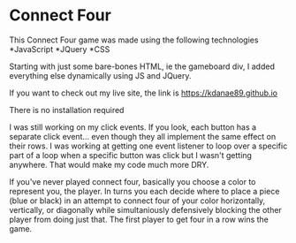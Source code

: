 # Connect Four

This Connect Four game was made using the following technologies
  *JavaScript
  *JQuery
  *CSS

Starting with just some bare-bones HTML, ie the gameboard div, I added everything else dynamically using JS and JQuery.

If you want to check out my live site, the link is https://kdanae89.github.io

There is no installation required

I was still working on my click events. If you look, each button has a separate click event... even though they all implement the same effect on their rows. I was working at getting one event listener to loop over a specific part of a loop when a specific button was click but I wasn't getting anywhere. That would make my code much more DRY.

If you've never played connect four, basically you choose a color to represent you, the player. In turns you each decide where to place a piece (blue or black) in an attempt to connect four of your color horizontally, vertically, or diagonally while simultaniously defensively blocking the other player from doing just that. The first player to get four in a row wins the game.
